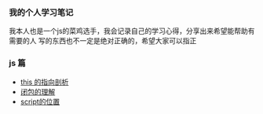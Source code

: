### 我的个人学习笔记

我本人也是一个js的菜鸡选手，我会记录自己的学习心得，分享出来希望能帮助有需要的人
写的东西也不一定是绝对正确的，希望大家可以指正


### js 篇

<!-- - [实现一个 promise(一)](</js/实现promise(-).md>) -->
- [this 的指向剖析](/js/this的指向剖析.md)
- [闭包的理解](/js/闭包的理解.md)
- [script的位置](/js/script的位置.md)